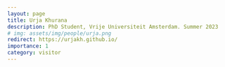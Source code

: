 ```yaml
---
layout: page
title: Urja Khurana
description: PhD Student, Vrije Universiteit Amsterdam. Summer 2023
# img: assets/img/people/urja.png
redirect: https://urjakh.github.io/
importance: 1
category: visitor
---
```


